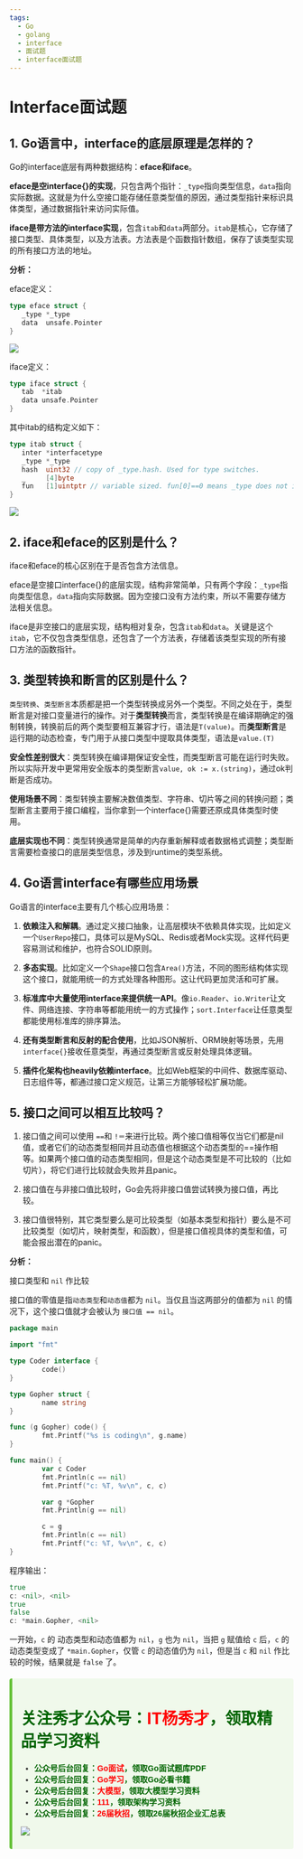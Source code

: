 ```yaml
---
tags:
  - Go
  - golang
  - interface
  - 面试题
  - interface面试题
---
```


# Interface面试题

## 1. Go语言中，interface的底层原理是怎样的？

Go的interface底层有两种数据结构：**eface和iface**。

**eface是空interface{}的实现**，只包含两个指针：`_type`指向类型信息，`data`指向实际数据。这就是为什么空接口能存储任意类型值的原因，通过类型指针来标识具体类型，通过数据指针来访问实际值。

**iface是带方法的interface实现**，包含`itab`和`data`两部分。`itab`是核心，它存储了接口类型、具体类型，以及方法表。方法表是个函数指针数组，保存了该类型实现的所有接口方法的地址。

**分析：**

eface定义：

```go
type eface struct {
   _type *_type
   data  unsafe.Pointer
}
```

![](../../assets/img/go语言系列/go面试题库/Interface面试题/eface修改.png)



iface定义：

```go
type iface struct {
   tab  *itab
   data unsafe.Pointer
}
```

其中itab的结构定义如下：

```go
type itab struct {
   inter *interfacetype
   _type *_type
   hash  uint32 // copy of _type.hash. Used for type switches.
   _     [4]byte
   fun   [1]uintptr // variable sized. fun[0]==0 means _type does not implement inter.
}
```

![](../../assets/img/go语言系列/go面试题库/Interface面试题/iface修改.png)

## 2. iface和eface的区别是什么？

iface和eface的核心区别在于是否包含方法信息。

eface是空接口interface{}的底层实现，结构非常简单，只有两个字段：`_type`指向类型信息，`data`指向实际数据。因为空接口没有方法约束，所以不需要存储方法相关信息。

iface是非空接口的底层实现，结构相对复杂，包含`itab`和`data`。关键是这个`itab`，它不仅包含类型信息，还包含了一个方法表，存储着该类型实现的所有接口方法的函数指针。

## 3. 类型转换和断言的区别是什么？

`类型转换`、`类型断言`本质都是把一个类型转换成另外一个类型。不同之处在于，类型断言是对接口变量进行的操作。对于**类型转换**而言，类型转换是在编译期确定的强制转换，转换前后的两个类型要相互兼容才行，语法是`T(value)`。而**类型断言**是运行期的动态检查，专门用于从接口类型中提取具体类型，语法是`value.(T)`

**安全性差别很大**：类型转换在编译期保证安全性，而类型断言可能在运行时失败。所以实际开发中更常用安全版本的类型断言`value, ok := x.(string)`，通过ok判断是否成功。

**使用场景不同**：类型转换主要解决数值类型、字符串、切片等之间的转换问题；类型断言主要用于接口编程，当你拿到一个interface{}需要还原成具体类型时使用。

**底层实现也不同**：类型转换通常是简单的内存重新解释或者数据格式调整；类型断言需要检查接口的底层类型信息，涉及到runtime的类型系统。

## 4. Go语言interface有哪些应用场景

Go语言的interface主要有几个核心应用场景：

1. **依赖注入和解耦**。通过定义接口抽象，让高层模块不依赖具体实现，比如定义一个`UserRepo`接口，具体可以是MySQL、Redis或者Mock实现。这样代码更容易测试和维护，也符合SOLID原则。

2. **多态实现**。比如定义一个`Shape`接口包含`Area()`方法，不同的图形结构体实现这个接口，就能用统一的方式处理各种图形。这让代码更加灵活和可扩展。

3. **标准库中大量使用interface来提供统一API**。像`io.Reader`、`io.Writer`让文件、网络连接、字符串等都能用统一的方式操作；`sort.Interface`让任意类型都能使用标准库的排序算法。

4. **还有类型断言和反射的配合使用**，比如JSON解析、ORM映射等场景，先用`interface{}`接收任意类型，再通过类型断言或反射处理具体逻辑。

5. **插件化架构也heavily依赖interface**。比如Web框架的中间件、数据库驱动、日志组件等，都通过接口定义规范，让第三方能够轻松扩展功能。

## 5. 接口之间可以相互比较吗？

1. 接口值之间可以使用 `==`和 `!＝`来进行比较。两个接口值相等仅当它们都是nil值，或者它们的动态类型相同并且动态值也根据这个动态类型的==操作相等。如果两个接口值的动态类型相同，但是这个动态类型是不可比较的（比如切片），将它们进行比较就会失败并且panic。

2. 接口值在与非接口值比较时，Go会先将非接口值尝试转换为接口值，再比较。

3. 接口值很特别，其它类型要么是可比较类型（如基本类型和指针）要么是不可比较类型（如切片，映射类型，和函数），但是接口值视具体的类型和值，可能会报出潜在的panic。

**分析：**

接口类型和 `nil` 作比较

接口值的零值是指`动态类型`和`动态值`都为 `nil`。当仅且当这两部分的值都为 `nil` 的情况下，这个接口值就才会被认为 `接口值 == nil`。

```go
package main

import "fmt"

type Coder interface {
        code()
}

type Gopher struct {
        name string
}

func (g Gopher) code() {
        fmt.Printf("%s is coding\n", g.name)
}

func main() {
        var c Coder
        fmt.Println(c == nil)
        fmt.Printf("c: %T, %v\n", c, c)

        var g *Gopher
        fmt.Println(g == nil)

        c = g
        fmt.Println(c == nil)
        fmt.Printf("c: %T, %v\n", c, c)
}

```

程序输出：

```go
true
c: <nil>, <nil>
true
false
c: *main.Gopher, <nil>
```

一开始，`c` 的 动态类型和动态值都为 `nil`，`g` 也为 `nil`，当把 `g` 赋值给 `c` 后，`c` 的动态类型变成了 `*main.Gopher`，仅管 `c` 的动态值仍为 `nil`，但是当 `c` 和 `nil` 作比较的时候，结果就是 `false` 了。

<div style="background-color: #f0f9eb; padding: 10px 15px; border-radius: 4px; border-left: 5px solid #67c23a; margin: 20px 0; color:rgb(64, 147, 255);">

<h1><span style="color: #006400;"><strong>关注秀才公众号：</strong></span><span style="color: red;"><strong>IT杨秀才</strong></span><span style="color: #006400;"><strong>，领取精品学习资料</strong></span></h1>

<div style="color: #333; font-family: 'Microsoft YaHei', Arial, sans-serif; font-size: 14px;">
<ul>
<li><strong><span style="color: #006400;">公众号后台回复：</span><span style="color: red;">Go面试</span><span style="color: #006400;">，领取Go面试题库PDF</span></strong></li>
<li><strong><span style="color: #006400;">公众号后台回复：</span><span style="color: red;">Go学习</span><span style="color: #006400;">，领取Go必看书籍</span></strong></li>
<li><strong><span style="color: #006400;">公众号后台回复：</span><span style="color: red;">大模型</span><span style="color: #006400;">，领取大模型学习资料</span></strong></li>
<li><strong><span style="color: #006400;">公众号后台回复：</span><span style="color: red;">111</span><span style="color: #006400;">，领取架构学习资料</span></strong></li>
<li><strong><span style="color: #006400;">公众号后台回复：</span><span style="color: red;">26届秋招</span><span style="color: #006400;">，领取26届秋招企业汇总表</span></strong></li>
</ul>
</div>

![](/assets/icon/avatar.png)

</div> 
